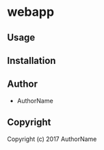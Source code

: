 # webapp



## Usage

## Installation

## Author

* AuthorName

## Copyright

Copyright (c) 2017 AuthorName

